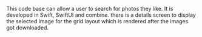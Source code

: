 This code base can allow a user to search for photos they like.
It is developed in Swift, SwiftUI and combine.
there is a details screen to display the selected image for the grid layout which is rendered after the images got downloaded.
